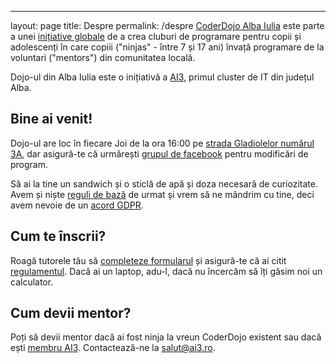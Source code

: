 ---
layout: page
title: Despre
permalink: /despre
[CoderDojo Alba Iulia](https://www.facebook.com/coderdojoalbaiulia) este parte a unei [inițiative globale](https://coderdojo.com/en/) de a crea cluburi de programare pentru copii și adolescenți în care copiii ("ninjas" - între 7 și 17 ani) învață programare de la voluntari ("mentors") din comunitatea locală.

Dojo-ul din Alba Iulia este o inițiativă a [AI3](https://ai3.ro), primul cluster de IT din județul Alba.

## Bine ai venit!

Dojo-ul are loc în fiecare Joi de la ora 16:00 pe [strada Gladiolelor numărul 3A](https://maps.app.goo.gl/rguUaLxb9ctmKuMg6), dar asigură-te că urmărești [grupul de facebook](https://www.facebook.com/groups/1609746875954975/) pentru modificări de program.

Să ai la tine un sandwich și o sticlă de apă și doza necesară de curiozitate. Avem și niște [reguli de bază](/regulament) de urmat și vrem să ne mândrim cu tine, deci avem nevoie de un [acord GDPR](/privacy).

## Cum te înscrii?

Roagă tutorele tău să [completeze formularul](https://forms.gle/4fqArMANeztCBgSr7) și asigură-te că ai citit [regulamentul](/regulament). Dacă ai un laptop, adu-l, dacă nu încercăm să îți găsim noi un calculator.

## Cum devii mentor?

Poți să devii mentor dacă ai fost ninja la vreun CoderDojo existent sau dacă ești [membru AI3](https://ai3.ro). Contactează-ne la <a href="mailto:salut+coderdojo@ai3.ro?subject=Doresc să devin mentor CoderDojo">salut@ai3.ro</a>.
